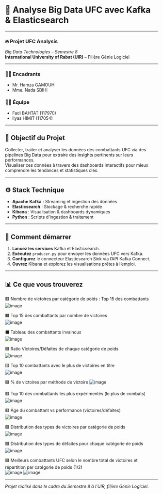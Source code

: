# 🚀 Analyse Big Data UFC avec Kafka & Elasticsearch

---

### 🔥 Projet UFC Analysis  
*Big Data Technologies – Semestre 8*  
**International University of Rabat (UIR)** – Filière Génie Logiciel

---

### 👩‍🏫 Encadrants  
- Mr. Hamza GAMOUH  
- Mme. Nada SBIHI

### 👨‍💻 Équipe  
- Fadi BAHTAT (117970)  
- Ilyas HIMIT (117054)

---

## 🎯 Objectif du Projet

Collecter, traiter et analyser les données des combattants UFC via des pipelines Big Data pour extraire des insights pertinents sur leurs performances.  
Visualiser ces données à travers des dashboards interactifs pour mieux comprendre les tendances et statistiques clés.

---

## ⚙️ Stack Technique

- **Apache Kafka** : Streaming et ingestion des données  
- **Elasticsearch** : Stockage & recherche rapide  
- **Kibana** : Visualisation & dashboards dynamiques  
- **Python** : Scripts d’ingestion & traitement  

---

## 🚦 Comment démarrer

1. **Lancez les services** Kafka et Elasticsearch.  
2. **Exécutez** `producer.py` pour envoyer les données UFC vers Kafka.  
3. **Configurez** le connecteur Elasticsearch Sink via l’API Kafka Connect.  
4. **Ouvrez** Kibana et explorez les visualisations prêtes à l’emploi.

---

## 📊 Ce que vous trouverez

  🟥 Nombre de victoires par catégorie de poids : Top 15 des combattants  
![image](https://github.com/user-attachments/assets/7d91ec60-8192-4e42-9d56-8d2e327b240c)



  🟧 Top 15 des combattants par nombre de victoires  
![image](https://github.com/user-attachments/assets/b5d9d4d3-1d86-4587-961b-fa44a2a91614)



  ⬛ Tableau des combattants invaincus  
![image](https://github.com/user-attachments/assets/a0420f49-81ed-4f15-b3ae-d40cb4ab0acf)



  🟦 Ratio Victoires/Défaites de chaque catégorie de poids  
![image](https://github.com/user-attachments/assets/09e72a3a-a38d-478b-b0a3-c97cc7e429a9)



  🟨 Top 10 combattants avec le plus de victoires en titre  
![image](https://github.com/user-attachments/assets/309a9dc2-5852-4ae8-a437-7fae0c25f106)



  🟩 % de victoires par méthode de victoire 
![image](https://github.com/user-attachments/assets/d536f461-6e8d-4d52-b85a-2787f0da022c)



  🟥 Top 10 des combattants les plus expérimentés (le plus de combats) 
![image](https://github.com/user-attachments/assets/12164daa-3f3e-43f0-847b-a812f6b875ea)



  🟥 Âge du combattant vs performance (victoires/défaites)  
![image](https://github.com/user-attachments/assets/1b402873-7b09-4dee-ab02-2d05b373ca82)



  🟩 Distribution des types de victoires par catégorie de poids  
![image](https://github.com/user-attachments/assets/8efb6296-68b1-43b6-a89a-129226168697)



  🟪 Distribution des types de défaites pour chaque catégorie de poids  
![image](https://github.com/user-attachments/assets/7ab53325-5af4-46c9-8193-da3738c5c89c)



  🟩 Meilleurs combattants UFC selon le nombre total de victoires et répartition par catégorie de poids (1/2)  
![image](https://github.com/user-attachments/assets/634de593-6b69-4628-8844-4eccd3325b18)
![image](https://github.com/user-attachments/assets/e9d1aa4d-0544-4305-9f4f-06b0899d6129)



---

*Projet réalisé dans le cadre du Semestre 8 à l’UIR, filière Génie Logiciel.*  

